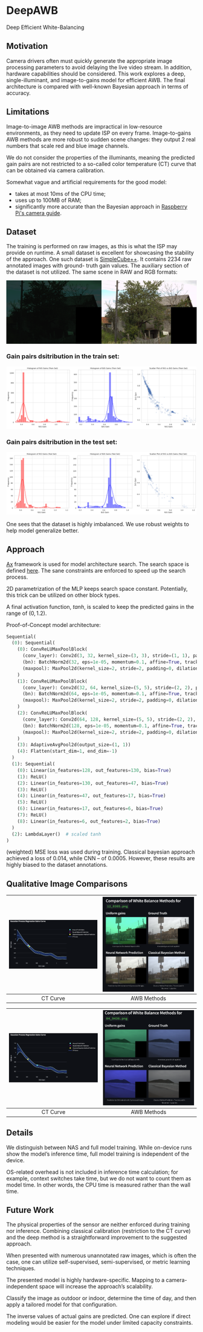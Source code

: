 # DeepAWB

Deep Efficient White-Balancing

## Motivation

Camera drivers often must quickly generate the appropriate image processing parameters to avoid delaying the live video stream. In addition, hardware capabilities should be considered. This work explores a deep, single-illuminant, and image-to-gains model for efficient AWB. The final architecture is compared with well-known Bayesian approach in terms of accuracy.

## Limitations

Image-to-image AWB methods are impractical in low-resource environments, as they need to update ISP on every frame. Image-to-gains AWB methods are more robust to sudden scene changes: they output 2 real numbers that scale red and blue image channels.

We do not consider the properties of the illuminants, meaning the predicted gain pairs
are not restricted to a so-called color temperature (CT) curve that can be obtained via
camera calibration.

Somewhat vague and artificial requirements for the good model:

- takes at most 10ms of the CPU time;
- uses up to 100MB of RAM;
- significantly more accurate than the Bayesian approach in [Raspberry Pi's camera guide](https://datasheets.raspberrypi.com/camera/raspberry-pi-camera-guide.pdf).

## Dataset

The training is performed on raw images, as this is what the ISP may provide
on runtime. A small dataset is excellent for showcasing the stability of the approach. One
such dataset is [SimpleCube++](https://ieeexplore.ieee.org/stamp/stamp.jsp?arnumber=9296220). It contains 2234 raw annotated images with ground-
truth gain values. The auxiliary section of the dataset is not utilized. The same scene in RAW and RGB formats:

<div style="display: flex; justify-content: space-between;">
    <img src="media/00_0011.png" alt="RAW image" width="50%" />
    <img src="media/test_00_0011.jpg" alt="Building Comparison" width="50%" />
</div>

### Gain pairs dsitribution in the train set:

![Train gains distribution](media/train_EDA.png)

### Gain pairs dsitribution in the test set:

![Test gains distribution](media/test_EDA.png)

One sees that the dataset is highly imbalanced. We use robust weights to help model generalize better.

## Approach

[Ax](https://ax.dev/) framework is used for model architecture search. The search space is defined [here](./src/deep_awb/search_space.py). The sane constraints are enforced to speed up the search process.

2D parametrization of the MLP keeps search space constant. Potentially, this trick can be utilized on other block types.

A final activation function, $tanh$, is scaled to keep the predicted gains in the range of $(0, 1.2)$.

Proof-of-Concept model architecture:

```python
Sequential(
  (0): Sequential(
    (0): ConvReLUMaxPoolBlock(
      (conv_layer): Conv2d(3, 32, kernel_size=(3, 3), stride=(1, 1), padding=(1, 1), bias=False)
      (bn): BatchNorm2d(32, eps=1e-05, momentum=0.1, affine=True, track_running_stats=True)
      (maxpool): MaxPool2d(kernel_size=2, stride=2, padding=0, dilation=1, ceil_mode=False)
    )
    (1): ConvReLUMaxPoolBlock(
      (conv_layer): Conv2d(32, 64, kernel_size=(5, 5), stride=(2, 2), padding=(2, 2), bias=False)
      (bn): BatchNorm2d(64, eps=1e-05, momentum=0.1, affine=True, track_running_stats=True)
      (maxpool): MaxPool2d(kernel_size=2, stride=2, padding=0, dilation=1, ceil_mode=False)
    )
    (2): ConvReLUMaxPoolBlock(
      (conv_layer): Conv2d(64, 128, kernel_size=(5, 5), stride=(2, 2), padding=(2, 2), bias=False)
      (bn): BatchNorm2d(128, eps=1e-05, momentum=0.1, affine=True, track_running_stats=True)
      (maxpool): MaxPool2d(kernel_size=2, stride=2, padding=0, dilation=1, ceil_mode=False)
    )
    (3): AdaptiveAvgPool2d(output_size=(1, 1))
    (4): Flatten(start_dim=1, end_dim=-1)
  )
  (1): Sequential(
    (0): Linear(in_features=128, out_features=130, bias=True)
    (1): ReLU()
    (2): Linear(in_features=130, out_features=47, bias=True)
    (3): ReLU()
    (4): Linear(in_features=47, out_features=17, bias=True)
    (5): ReLU()
    (6): Linear(in_features=17, out_features=6, bias=True)
    (7): ReLU()
    (8): Linear(in_features=6, out_features=2, bias=True)
  )
  (2): LambdaLayer()  # scaled tanh
)

```

(weighted) MSE loss was used during training. Classical bayesian approach achieved a loss of $0.014$, while CNN – of $0.0005$. However, these results are highly biased to the dataset annotations.

## Qualitative Image Comparisons

| ![Building CT Curve](media/building_CT-curve.png) | ![Building Comparison](media/building_comparison.png) |
| :-----------------------------------------------: | :---------------------------------------------------: |
|                     CT Curve                      |                      AWB Methods                      |

| ![Coast CT Curve](media/coast_CT-curve.png) | ![Coast Comparison](media/coast_comparison.png) |
| :-----------------------------------------: | :---------------------------------------------: |
|                  CT Curve                   |                   AWB Methods                   |

## Details

We distinguish between NAS and full model training. While on-device runs show the model’s inference time, full model training is independent of the device.

OS-related overhead is not included in inference time calculation; for example, context switches take time, but we do not want to count them as model time. In other words, the CPU time is measured rather than the wall time.

## Future Work

The physical properties of the sensor are neither enforced during training nor inference. Combining classical calibration (restriction to the CT curve) and the deep method is a straightforward improvement to the suggested approach.

When presented with numerous unannotated raw images, which is often the case, one can utilize self-supervised, semi-supervised, or metric learning techniques.

The presented model is highly hardware-specific. Mapping to a camera-independent space will increase the approach’s scalability.

Classify the image as outdoor or indoor, determine the time of day, and then apply a tailored model for that configuration.

The inverse values of actual gains are predicted. One can explore if direct modeling would be easier for the model under limited capacity constraints.

